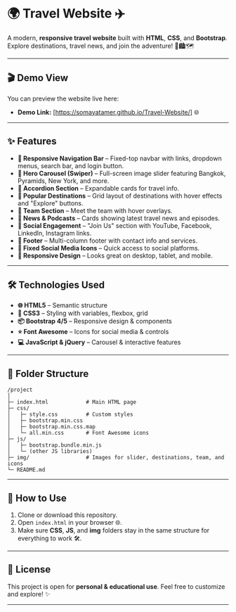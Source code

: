 # 🌍 Travel Website ✈️

A modern, **responsive travel website** built with **HTML**, **CSS**, and **Bootstrap**. Explore destinations, travel news, and join the adventure! 🌴🏙️🗺️

---
## 🎬 Demo View

You can preview the website live here:

* **Demo Link:** \[https://somayatamer.github.io/Travel-Website/] 🌐
---
## ✨ Features

* **🧭 Responsive Navigation Bar** – Fixed-top navbar with links, dropdown menus, search bar, and login button.
* **🎡 Hero Carousel (Swiper)** – Full-screen image slider featuring Bangkok, Pyramids, New York, and more.
* **📂 Accordion Section** – Expandable cards for travel info.
* **🌆 Popular Destinations** – Grid layout of destinations with hover effects and "Explore" buttons.
* **👥 Team Section** – Meet the team with hover overlays.
* **📰 News & Podcasts** – Cards showing latest travel news and episodes.
* **📱 Social Engagement** – "Join Us" section with YouTube, Facebook, LinkedIn, Instagram links.
* **🦶 Footer** – Multi-column footer with contact info and services.
* **🔗 Fixed Social Media Icons** – Quick access to social platforms.
* **📱 Responsive Design** – Looks great on desktop, tablet, and mobile.

---

## 🛠️ Technologies Used

* **🌐 HTML5** – Semantic structure
* **🎨 CSS3** – Styling with variables, flexbox, grid
* **📦 Bootstrap 4/5** – Responsive design & components
* **⭐ Font Awesome** – Icons for social media & controls
* **💻 JavaScript & jQuery** – Carousel & interactive features

---

## 📁 Folder Structure

```
/project
│
├─ index.html            # Main HTML page
├─ css/
│   ├─ style.css         # Custom styles
│   ├─ bootstrap.min.css
│   ├─ bootstrap.min.css.map
│   └─ all.min.css       # Font Awesome icons
├─ js/
│   ├─ bootstrap.bundle.min.js
│   └─ (other JS libraries)
├─ img/                  # Images for slider, destinations, team, and icons
└─ README.md
```

---

## 🚀 How to Use

1. Clone or download this repository.
2. Open `index.html` in your browser 🌐.
3. Make sure **CSS**, **JS**, and **img** folders stay in the same structure for everything to work 🛠️.

---

## 📜 License

This project is open for **personal & educational use**. Feel free to customize and explore! ✨

---
